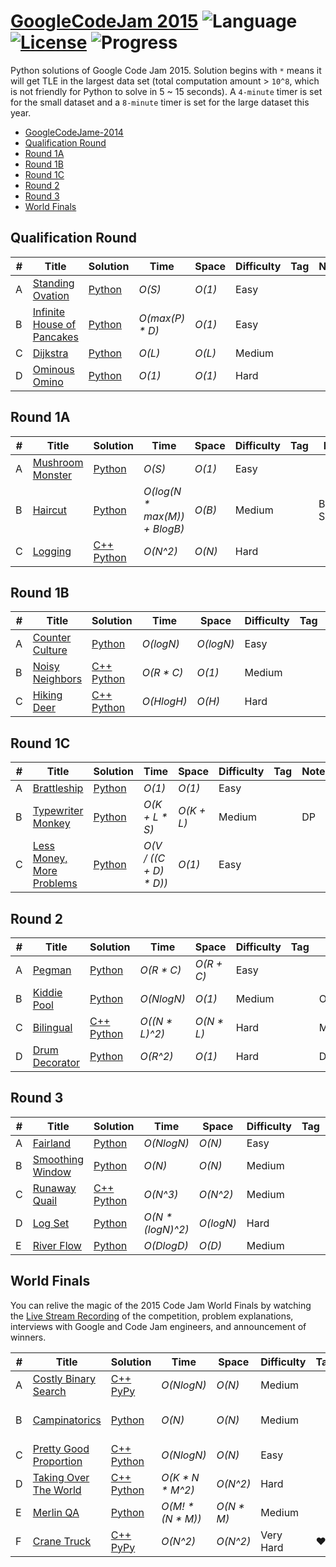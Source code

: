# [GoogleCodeJam 2015](https://codingcompetitions.withgoogle.com/codejam/archive/2015) ![Language](https://img.shields.io/badge/language-Python-orange.svg) [![License](https://img.shields.io/badge/license-MIT-blue.svg)](./LICENSE.md) ![Progress](https://img.shields.io/badge/progress-28%20%2F%2028-ff69b4.svg)

Python solutions of Google Code Jam 2015. Solution begins with `*` means it will get TLE in the largest data set (total computation amount > `10^8`, which is not friendly for Python to solve in 5 ~ 15 seconds). A `4-minute` timer is set for the small dataset and a `8-minute` timer is set for the large dataset this year.

* [GoogleCodeJame-2014](https://github.com/kamyu104/GoogleCodeJam-2014)
* [Qualification Round](https://github.com/kamyu104/GoogleCodeJam-2015#qualification-round)
* [Round 1A](https://github.com/kamyu104/GoogleCodeJam-2015#round-1a)
* [Round 1B](https://github.com/kamyu104/GoogleCodeJam-2015#round-1b)
* [Round 1C](https://github.com/kamyu104/GoogleCodeJam-2015#round-1c)
* [Round 2](https://github.com/kamyu104/GoogleCodeJam-2015#round-2)
* [Round 3](https://github.com/kamyu104/GoogleCodeJam-2015#round-3)
* [World Finals](https://github.com/kamyu104/GoogleCodeJam-2015#world-finals)

## Qualification Round
| # | Title | Solution | Time | Space | Difficulty | Tag | Note |
|---| ----- | -------- | ---- | ----- | ---------- | --- | ---- |
|A| [Standing Ovation](https://code.google.com/codejam/contest/6224486/dashboard#s=p0)| [Python](./Qualification%20Round/standing-ovation.py)| _O(S)_ | _O(1)_ | Easy | | |
|B| [Infinite House of Pancakes](https://code.google.com/codejam/contest/6224486/dashboard#s=p1)| [Python](./Qualification%20Round/infinite-house-of-pancakes.py)| _O(max(P) * D)_ | _O(1)_ | Easy | | |
|C| [Dijkstra](https://code.google.com/codejam/contest/6224486/dashboard#s=p2)| [Python](./Qualification%20Round/dijkstra.py)| _O(L)_ | _O(L)_ | Medium | | |
|D| [Ominous Omino](https://code.google.com/codejam/contest/6224486/dashboard#s=p3)| [Python](./Qualification%20Round/ominous-omino.py)| _O(1)_ | _O(1)_ | Hard | | |

## Round 1A
| # | Title | Solution | Time | Space | Difficulty | Tag | Note |
|---| ----- | -------- | ---- | ----- | ---------- | --- | ---- |
|A| [Mushroom Monster](https://code.google.com/codejam/contest/4224486/dashboard#s=p0)| [Python](./Round%201A/mushroom-monster.py)| _O(S)_ | _O(1)_ | Easy | | |
|B| [Haircut](https://code.google.com/codejam/contest/4224486/dashboard#s=p1)| [Python](./Round%201A/haircut.py)| _O(log(N * max(M)) + BlogB)_ | _O(B)_ | Medium | | Binary Search |
|C| [Logging](https://code.google.com/codejam/contest/4224486/dashboard#s=p2)| [C++](./Round%201A/logging.cpp) [Python](./Round%201A/logging.py)| _O(N^2)_ | _O(N)_ | Hard | | |

## Round 1B
| # | Title | Solution | Time | Space | Difficulty | Tag | Note |
|---| ----- | -------- | ---- | ----- | ---------- | --- | ---- |
|A| [Counter Culture](https://code.google.com/codejam/contest/8224486/dashboard#s=p0)| [Python](./Round%201B/counter-culture.py)| _O(logN)_ | _O(logN)_ | Easy | | |
|B| [Noisy Neighbors](https://code.google.com/codejam/contest/8224486/dashboard#s=p1)| [C++](./Round%201B/noisy-neighbors.cpp) [Python](././Round%201B/noisy-neighbors.py)| _O(R * C)_ | _O(1)_ | Medium | | |
|C| [Hiking Deer](https://code.google.com/codejam/contest/8224486/dashboard#s=p2)| [C++](./Round%201B/hiking-deer.cpp) [Python](./Round%201B/hiking-deer.py)| _O(HlogH)_ | _O(H)_ | Hard | | Heap |

## Round 1C
| # | Title | Solution | Time | Space | Difficulty | Tag | Note |
|---| ----- | -------- | ---- | ----- | ---------- | --- | ---- |
|A| [Brattleship](https://code.google.com/codejam/contest/4244486/dashboard#s=p0)| [Python](./Round%201C/brattleship.py)| _O(1)_ | _O(1)_ | Easy | | |
|B| [Typewriter Monkey](https://code.google.com/codejam/contest/4244486/dashboard#s=p1)|[Python](./Round%201C/typewriter-monkey.py)| _O(K + L * S)_ | _O(K + L)_ | Medium | | DP |
|C| [Less Money, More Problems](https://code.google.com/codejam/contest/4244486/dashboard#s=p2)| [Python](./Round%201C/less-money-more-problems.py)| _O(V / ((C + D) * D))_ | _O(1)_ | Easy | | |

## Round 2
| # | Title | Solution | Time | Space | Difficulty | Tag | Note |
|---| ----- | -------- | ---- | ----- | ---------- | --- | ---- |
|A| [Pegman](https://code.google.com/codejam/contest/8234486/dashboard#s=p0)| [Python](./Round%202/pegman.py)| _O(R * C)_ | _O(R + C)_ | Easy | | |
|B| [Kiddie Pool](https://code.google.com/codejam/contest/8234486/dashboard#s=p1)| [Python](./Round%202/kiddie-pool.py)| _O(NlogN)_ | _O(1)_ | Medium | | Optimization |
|C| [Bilingual](https://code.google.com/codejam/contest/8234486/dashboard#s=p2)| [C++](./Round%202/bilingual.cpp) [Python](./Round%202/bilingual.py)| _O((N * L)^2)_ | _O(N * L)_ | Hard | | Max Flow |
|D| [Drum Decorator](https://code.google.com/codejam/contest/8234486/dashboard#s=p3)| [Python](./Round%202/drum-decorator.py)| _O(R^2)_ | _O(1)_ | Hard | | DP |

## Round 3
| # | Title | Solution | Time | Space | Difficulty | Tag | Note |
|---| ----- | -------- | ---- | ----- | ---------- | --- | ---- |
|A| [Fairland](https://code.google.com/codejam/contest/4254486/dashboard#s=p0)| [Python](./Round%203/fairland.py)| _O(NlogN)_ | _O(N)_ | Easy | | |
|B| [Smoothing Window](https://code.google.com/codejam/contest/4254486/dashboard#s=p1)| [Python](./Round%203/smoothing-window.py)| _O(N)_ | _O(N)_ | Medium | | |
|C| [Runaway Quail](https://code.google.com/codejam/contest/4254486/dashboard#s=p2)| [C++](./Round%203/runaway-quail.cpp) [Python](./Round%203/runaway-quail.py)| _O(N^3)_ | _O(N^2)_ | Medium | | DP |
|D| [Log Set](https://code.google.com/codejam/contest/4254486/dashboard#s=p3)| [Python](./Round%203/log-set.py)| _O(N * (logN)^2)_ | _O(logN)_ | Hard | | Hash |
|E| [River Flow](https://code.google.com/codejam/contest/4254486/dashboard#s=p4)| [Python](./Round%203/river-flow.py)| _O(DlogD)_ | _O(D)_ | Medium |

## World Finals
You can relive the magic of the 2015 Code Jam World Finals by watching the [Live Stream Recording](https://www.youtube.com/watch?v=rh_EYIu7Ztc) of the competition, problem explanations, interviews with Google and Code Jam engineers, and announcement of winners.

| # | Title | Solution | Time | Space | Difficulty | Tag | Note |
|---| ----- | -------- | ---- | ----- | ---------- | --- | ---- |
|A| [Costly Binary Search](https://code.google.com/codejam/contest/5224486/dashboard#s=p0)| [C++](./World%20Finals/costly-binary-search.cpp) [PyPy](./World%20Finals/costly-binary-search.py) | _O(NlogN)_ | _O(N)_ | Medium | | DP |
|B| [Campinatorics](https://code.google.com/codejam/contest/5224486/dashboard#s=p1)| [Python](./World%20Finals/campinatorics.py) | _O(N)_ | _O(N)_ | Medium | | DP, Euler's Theorem |
|C| [Pretty Good Proportion](https://code.google.com/codejam/contest/5224486/dashboard#s=p2)| [C++](./World%20Finals/pretty-good-proportion.cpp) [Python](./World%20Finals/pretty-good-proportion.py) | _O(NlogN)_ | _O(N)_ | Easy | |Sort|
|D| [Taking Over The World](https://code.google.com/codejam/contest/5224486/dashboard#s=p3)| [C++](./World%20Finals/taking-over-the-world.cpp) [Python](./World%20Finals/taking-over-the-world.py) | _O(K * N * M^2)_ |  _O(N^2)_ | Hard | | Max Flow |
|E| [Merlin QA](https://code.google.com/codejam/contest/5224486/dashboard#s=p4)| [Python](./World%20Finals/merlin-qa.py) | _O(M! * (N * M))_ | _O(N * M)_ | Medium | | |
|F| [Crane Truck](https://code.google.com/codejam/contest/5224486/dashboard#s=p5)| [C++](./World%20Finals/crane-truck.cpp) [PyPy](./World%20Finals/crane-truck.py) | _O(N^2)_ | _O(N^2)_ | Very Hard | ❤️ | Simulation |
